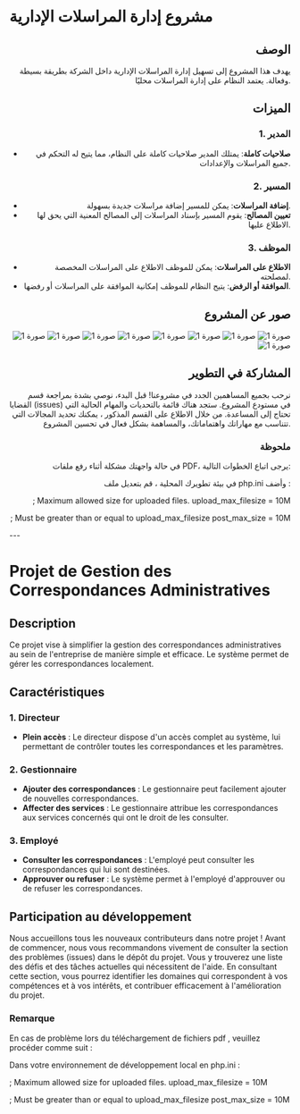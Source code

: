 # مشروع إدارة المراسلات الإدارية
<div align="right">

## الوصف
يهدف هذا المشروع إلى تسهيل إدارة المراسلات الإدارية داخل الشركة بطريقة بسيطة وفعالة. يعتمد النظام على إدارة المراسلات محليًا.
## الميزات

### 1. المدير
- **صلاحيات كاملة**: يمتلك المدير صلاحيات كاملة على النظام، مما يتيح له التحكم في جميع المراسلات والإعدادات.

### 2. المسير
- **إضافة المراسلات**: يمكن للمسير إضافة مراسلات جديدة بسهولة.
- **تعيين المصالح**: يقوم المسير بإسناد المراسلات إلى المصالح المعنية التي يحق لها الاطلاع عليها.

### 3. الموظف
- **الاطلاع على المراسلات**: يمكن للموظف الاطلاع على المراسلات المخصصة لمصلحته.
- **الموافقة أو الرفض**: يتيح النظام للموظف إمكانية الموافقة على المراسلات أو رفضها.

## صور عن المشروع

![صورة 1](public/photos/1.png)
![صورة 1](public/photos/2.png)
![صورة 1](public/photos/3.png)
![صورة 1](public/photos/4.png)
![صورة 1](public/photos/5.png)
![صورة 1](public/photos/6.png)
![صورة 1](public/photos/7.png)
![صورة 1](public/photos/8.png)
![صورة 1](public/photos/9.png)

## المشاركة في التطوير 

نرحب بجميع المساهمين الجدد في مشروعنا! قبل البدء، نوصي بشدة بمراجعة قسم القضايا (issues) في مستودع المشروع. ستجد هناك قائمة بالتحديات والمهام الحالية التي تحتاج إلى المساعدة. من خلال الاطلاع على القسم المذكور ، يمكنك تحديد المجالات التي تتناسب مع مهاراتك واهتماماتك، والمساهمة بشكل فعال في تحسين المشروع.

### ملحوظة 

في حالة واجهتك مشكلة أثناء رفع ملفات PDF، يرجى اتباع الخطوات التالية:

في بيئة تطويرك المحلية ، قم بتعديل ملف php.ini وأضف : 

; Maximum allowed size for uploaded files.
upload_max_filesize = 10M 

; Must be greater than or equal to upload_max_filesize
post_max_size = 10M 


</div>
---

# Projet de Gestion des Correspondances Administratives

## Description
Ce projet vise à simplifier la gestion des correspondances administratives au sein de l'entreprise de manière simple et efficace. Le système permet de gérer les correspondances localement.

## Caractéristiques

### 1. Directeur
- **Plein accès** : Le directeur dispose d'un accès complet au système, lui permettant de contrôler toutes les correspondances et les paramètres.

### 2. Gestionnaire
- **Ajouter des correspondances** : Le gestionnaire peut facilement ajouter de nouvelles correspondances.
- **Affecter des services** : Le gestionnaire attribue les correspondances aux services concernés qui ont le droit de les consulter.

### 3. Employé
- **Consulter les correspondances** : L'employé peut consulter les correspondances qui lui sont destinées.
- **Approuver ou refuser** : Le système permet à l'employé d'approuver ou de refuser les correspondances.

## Participation au développement

Nous accueillons tous les nouveaux contributeurs dans notre projet ! Avant de commencer, nous vous recommandons vivement de consulter la section des problèmes (issues) dans le dépôt du projet. Vous y trouverez une liste des défis et des tâches actuelles qui nécessitent de l'aide. En consultant cette section, vous pourrez identifier les domaines qui correspondent à vos compétences et à vos intérêts, et contribuer efficacement à l'amélioration du projet.

### Remarque 

En cas de problème lors du téléchargement de fichiers pdf , veuillez procéder comme suit :

Dans votre environnement de développement local en php.ini  : 

; Maximum allowed size for uploaded files.
upload_max_filesize = 10M 

; Must be greater than or equal to upload_max_filesize
post_max_size = 10M 

